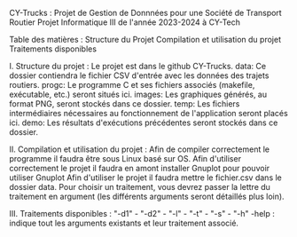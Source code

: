 CY-Trucks : Projet de Gestion de Donnnées pour une Société de Transport Routier
    Projet Informatique III de l'année 2023-2024 à CY-Tech

Table des matières : 
    Structure du Projet
    Compilation et utilisation du projet
    Traitements disponibles
  

  

I. Structure du projet :
    Le projet est dans le github CY-Trucks.
    data: Ce dossier contiendra le fichier CSV d'entrée avec les données des trajets routiers.
    progc: Le programme C et ses fichiers associés (makefile, exécutable, etc.) seront situés ici.
    images: Les graphiques générés, au format PNG, seront stockés dans ce dossier. 
    temp: Les fichiers intermédiaires nécessaires au fonctionnement de l'application seront placés ici.
    demo: Les résultats d'exécutions précédentes seront stockés dans ce dossier.


II. Compilation et utilisation du projet :
    Afin de compiler correctement le programme il faudra être sous Linux basé sur OS.
    Afin d'utiliser correctement le projet il faudra en amont installer Gnuplot pour pouvoir utiliser Gnuplot
    Afin d'utiliser le projet il faudra mettre le fichier.csv dans le dossier data.
    Pour choisir un traitement, vous devrez passer la lettre du traitement en argument (les différents arguments seront détaillés plus loin).


III. Traitements disponibles :
    "-d1" - 
    "-d2" -
    "-l" -
    "-t" -
    "-s" -
    "-h" -help : indique tout les arguments existants et leur traitement associé.
